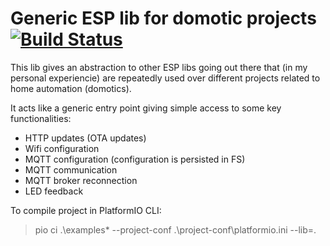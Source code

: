 # Generic ESP lib for domotic projects [![Build Status](https://travis-ci.org/emylyano3/esp-domotic.svg?branch=master)](https://travis-ci.org/emylyano3/esp-domotic)

This lib gives an abstraction to other ESP libs going out there that (in my personal experiencie) are repeatedly used over different projects related to home automation (domotics).

It acts like a generic entry point giving simple access to some key functionalities:
- HTTP updates (OTA updates)
- Wifi configuration
- MQTT configuration (configuration is persisted in FS)
- MQTT communication
- MQTT broker reconnection
- LED feedback

To compile project in PlatformIO CLI:

> pio ci .\examples\* --project-conf .\project-conf\platformio.ini --lib=.
